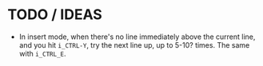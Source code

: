 # TODO / IDEAS

* In insert mode, when there's no line immediately above the current line,
and you hit `i_CTRL-Y`, try the next line up, up to 5-10? times. The same
with `i_CTRL_E`.

